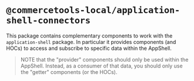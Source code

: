 # `@commercetools-local/application-shell-connectors`

This package contains complementary components to work with the `application-shell` package.
In particular it provides components (and HOCs) to access and subscribe to specific data within the AppShell.

> NOTE that the "provider" components should only be used within the AppShell. Instead, as a consumer of that data, you should only use the "getter" components (or the HOCs).
